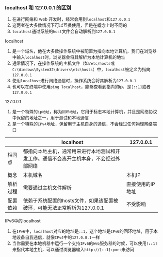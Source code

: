 ### localhost 和 127.0.0.1 的区别

1. 在进行网络和 web 开发时，经常会用到`localhost`和`127.0.0.1`
2. 这两者在大多数情况下可以互换使用，但是在概念上时不同的
3. `localhost`通过系统的`host`文件会自动解析到`127.0.0.1`


localhost

1. 是一个域名，他在大多数操作系统中被配置为指向本地计算机，我们在浏览器中输入`localhost`时，浏览器会将其解析为本地计算机的地址
2. 通常情况下，在操作系统的主机文件（如`/etc/hosts`或`C:\Windows\System32\drivers\etc\hosts`）中，`localhost`被定义为指向`127.0.0.1`
3. 使用`localhost`进行网络通信时，操作系统会将其解析为`127.0.0.1`
4. 也可以在终端中使用`ping localhost`，能够查看到指向的ip，是`[::1]`或者`127.0.0.1`


127.0.0.1

1. 是一个特殊的`ip地址`，称为`回环地址`，它用于标志本地计算机，并且是网络协议中保留的地址之一，用于测试和本地通信
2. 是一个特殊的`IPv4`地址，保留用于主机自身的通信，不会经过任何物理网络端口


|     | localhost | 127.0.0.1 |
| --- | --------- | --------- |
|相同点|都指向本地主机，通常用来进行本地测试和开发工作。通信不会离开主机本身，不会经过外部网络|
|概念|本机域名|本机IP|
|解析过程|需要通过主机文件解析|直接使用的IP地址|
|配置依赖|依赖于系统配置的hosts文件，如果该配置被破环，可能无法正常解析为127.0.0.1|不受影响|


IPv6中的localhost

1. 在`IPv6`中，`localhost`对应的地址是`::1`，这个地址是`IPv6`的回环地址，用于本地设备自我通信，就像`IPv4`中的`127.0.0.1`一样
2. 当你需要在本地机器中运行一个支持`IPv6`的`Web`服务器的时候，可以使用`[::1]`来指代本地主机，可以通过浏览器输入`http://[::1]:port`来访问
